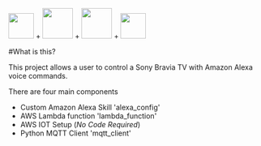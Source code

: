 
<div>
<P>
<img src="https://github.com/kranzrm/AlexaBraviaSkill/wiki/img/alexa_ico.png" width="50">
+
<img src="https://github.com/kranzrm/AlexaBraviaSkill/wiki/img/aws-lambda.png" width="60">
+
<img src="https://github.com/kranzrm/AlexaBraviaSkill/wiki/img/aws-iot.jpg" width="60">
+
<img src="https://github.com/kranzrm/AlexaBraviaSkill/wiki/img/raspberry_pi_ico.png" width="50">
</P>
</div>




#What is this?

This project allows a user to control a Sony Bravia TV with Amazon Alexa voice commands.

There are four main components

- Custom Amazon Alexa Skill 'alexa_config'
- AWS Lambda function 'lambda_function'
- AWS IOT Setup (*No Code Required*)
- Python MQTT Client 'mqtt_client'
